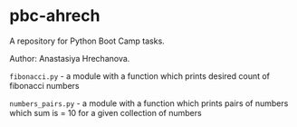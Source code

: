 # pbc-ahrech
A repository for Python Boot Camp tasks.

Author: Anastasiya Hrechanova.

`fibonacci.py` - a module with a function which prints desired count of fibonacci numbers 

`numbers_pairs.py` - a module with a function which prints pairs of numbers which sum is = 10 for a given collection of numbers
